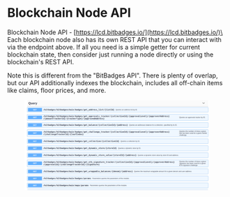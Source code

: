 # Blockchain Node API

Blockchain Node API - [https://lcd.bitbadges.io/](https://lcd.bitbadges.io/)\
\
Each blockchain node also has its own REST API that you can interact with via the endpoint above. If all you need is a simple getter for current blockchain state, then consider just running a node directly or using the blockchain's REST API.

Note this is different from the "BitBadges API". There is plenty of overlap, but our API additionally indexes the blockchain, includes all off-chain items like claims, floor prices, and more.&#x20;

<figure><img src="../../.gitbook/assets/image (233).png" alt=""><figcaption></figcaption></figure>
